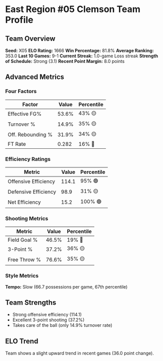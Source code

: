 # East Region #05 Clemson Team Profile
## Team Overview
**Seed:** X05
**ELO Rating:** 1666
**Win Percentage:** 81.8%
**Average Ranking:** 353.0
**Last 10 Games:** 9-1
**Current Streak:** 1.0-game Loss streak
**Strength of Schedule:** Strong (3.1)
**Recent Point Margin:** 8.0 points

## Advanced Metrics
### Four Factors
| Factor | Value | Percentile |
|--------|-------|------------|
| Effective FG% | 53.6% | 43% 🟡 |
| Turnover % | 14.9% | 35% 🟡 |
| Off. Rebounding % | 31.9% | 34% 🟡 |
| FT Rate | 0.282 | 16% 🔴 |

### Efficiency Ratings
| Metric | Value | Percentile |
|--------|-------|------------|
| Offensive Efficiency | 114.1 | 95% 🟢 |
| Defensive Efficiency | 98.9 | 31% 🟡 |
| Net Efficiency | 15.2 | 100% 🟢 |

### Shooting Metrics
| Metric | Value | Percentile |
|--------|-------|------------|
| Field Goal % | 46.5% | 19% 🔴 |
| 3-Point % | 37.2% | 36% 🟡 |
| Free Throw % | 76.6% | 35% 🟡 |

### Style Metrics
**Tempo:** Slow (66.7 possessions per game, 67th percentile)

## Team Strengths
* Strong offensive efficiency (114.1)
* Excellent 3-point shooting (37.2%)
* Takes care of the ball (only 14.9% turnover rate)

## ELO Trend
Team shows a slight upward trend in recent games (36.0 point change).

